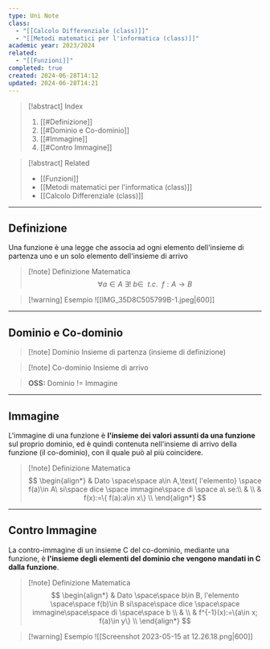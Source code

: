```yaml
---
type: Uni Note
class:
  - "[[Calcolo Differenziale (class)]]"
  - "[[Metodi matematici per l'informatica (class)]]"
academic year: 2023/2024
related:
  - "[[Funzioni]]"
completed: true
created: 2024-06-28T14:12
updated: 2024-06-28T14:21
---
```

>[!abstract] Index
>1. [[#Definizione]]
>2. [[#Dominio e Co-dominio]]
>3. [[#Immagine]]
>4. [[#Contro Immagine]]

>[!abstract] Related
>- [[Funzioni]]
>- [[Metodi matematici per l'informatica (class)]]
>- [[Calcolo Differenziale (class)]]

---
## Definizione

Una funzione è una legge che associa ad ogni elemento dell'insieme di partenza uno e un solo elemento dell'insieme di arrivo

>[!note] Definizione Matematica
>$$ 
> \forall a\in A~\exists!~b\in ~~t.c.~~f:A \to B 
> $$

>[!warning] Esempio
> ![[IMG_35D8C505799B-1.jpeg|600]]

---
## Dominio e Co-dominio

>[!note] Dominio
> Insieme di partenza (insieme di definizione)

>[!note] Co-dominio
> Insieme di arrivo

>**OSS:** Dominio != Immagine

---
## Immagine

L'immagine di una funzione è **l'insieme dei valori assunti da una funzione** sul proprio dominio, ed è quindi contenuta nell'insieme di arrivo della funzione (il co-dominio), con il quale può al più coincidere.

>[!note] Definizione Matematica
>$$
>\begin{align*}
>& Dato \space\space a\in A,\text{ l'elemento} \space f(a)\in A\ si\space dice \space immagine\space di \space a\ se:\\ 
>& \\
>& f(x):=\{ f(a):a\in x\} \\
>\end{align*}
>$$

---
## Contro Immagine

La contro-immagine di un insieme C del co-dominio, mediante una funzione, è **l'insieme degli elementi del dominio che vengono mandati in C dalla funzione**.

>[!note] Definizione Matematica
>$$
>\begin{align*}
>& Dato \space\space b\in B, l'elemento \space\space f(b)\in B si\space\space dice \space\space immagine\space\space di \space\space b \\ 
>& \\
>& f^{-1}(x):=\{a\in x; f(a)\in y\} \\
>\end{align*} 
>$$

>[!warning] Esempio
>![[Screenshot 2023-05-15 at 12.26.18.png|600]]
